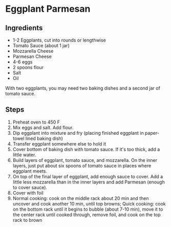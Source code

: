 # Eggplant Parmesan

## Ingredients
- 1-2 Eggplants, cut into rounds or lengthwise
- Tomato Sauce (about 1 jar)
- Mozzarella Cheese
- Parmesan Cheese
- 4-6 eggs
- 2 spoons flour
- Salt
- Oil

With two eggplants, you may need two baking dishes and a second jar of tomato sauce.

## Steps
1. Preheat oven to 450 F
1. Mix eggs and salt. Add flour.
1. Dip eggplant into mixture and fry (placing finished eggplant in paper-towel lined baking dish)
1. Transfer eggplant somewhere else to hold it
1. Cover bottom of baking dish with tomato sauce. If it's too thick, add a little water.
1. Build layers of eggplant, tomato sauce, and mozzarella. On the inner layers, just put about six spoons of tomato sauce in places where eggplant meets.
1. On top of the final layer of eggplant, add enough sauce to cover. Add a little less mozzarella than in the inner layers and add Parmesan (enough to cover sauce).
1. Cover with foil
1. Normal cooking: cook on the middle rack about 20 min and then uncover and cook another 10 min, until top browns;
Quick cooking: cook on the bottom rack until it begins to bubble (about 7-10 min), move it to the center rack until cooked through, remove foil, and cook on the top rack to brown
